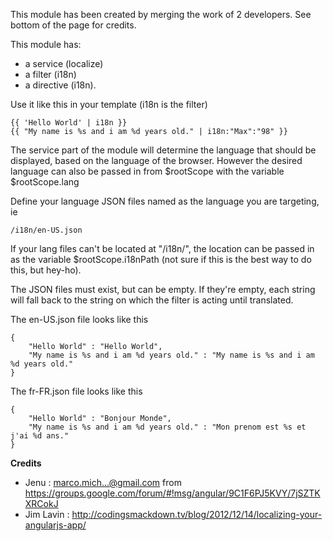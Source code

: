 This module has been created by merging the work of 2 developers. See bottom of the page for credits.

This module has:
* a service (localize) 
* a filter (i18n)
* a directive (i18n).

Use it like this in your template (i18n is the filter)
```
{{ 'Hello World' | i18n }} 
{{ "My name is %s and i am %d years old." | i18n:"Max":"98" }} 
```

The service part of the module will determine the language that should be displayed, based on the language of the browser. However the desired language can also be passed in from $rootScope with the variable $rootScope.lang

Define your language JSON files named as the language you are targeting, ie
```
/i18n/en-US.json
```

If your lang files can't be located at "/i18n/", the location can be passed in as the variable $rootScope.i18nPath (not sure if this is the best way to do this, but hey-ho).

The JSON files must exist, but can be empty. If they're empty, each string will fall back to the string on which the filter is acting until translated.

The en-US.json file looks like this
```
{
    "Hello World" : "Hello World",
    "My name is %s and i am %d years old." : "My name is %s and i am %d years old."
}
```

The fr-FR.json file looks like this
```
{
    "Hello World" : "Bonjour Monde",
    "My name is %s and i am %d years old." : "Mon prenom est %s et j'ai %d ans."
}
```
	
**Credits**
* Jenu : marco.mich...@gmail.com from https://groups.google.com/forum/#!msg/angular/9C1F6PJ5KVY/7jSZTKXRCokJ 
* Jim Lavin : http://codingsmackdown.tv/blog/2012/12/14/localizing-your-angularjs-app/
